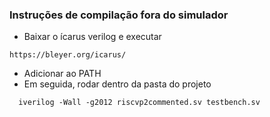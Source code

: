 ### Instruções de compilação fora do simulador
- Baixar o ícarus verilog e executar

```https://bleyer.org/icarus/```
- Adicionar ao PATH
- Em seguida, rodar dentro da pasta do projeto

```  iverilog -Wall -g2012 riscvp2commented.sv testbench.sv```
